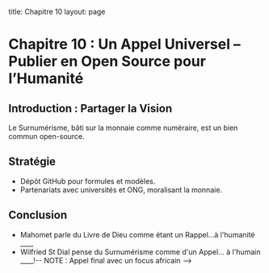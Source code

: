 
title: Chapitre 10
layout: page
# Chapitre 10 : Un Appel Universel – Publier en Open Source pour l’Humanité

## Introduction : Partager la Vision

Le Surnumérisme, bâti sur la monnaie comme numéraire, est un bien commun open-source. <!-- NOTE : Ajouter un appel à la communauté africaine -->

## Stratégie

- Dépôt GitHub pour formules et modèles.  
- Partenariats avec universités et ONG, moralisant la monnaie. <!-- NOTE : Partenariat avec universités africaines, ex. : Lagos ou Dakar -->

## Conclusion

  - Mahomet parle du Livre de Dieu comme étant un Rappel...à l'humanité ____  
  - Wilfried St Dial pense du Surnumérisme comme d'un Appel... à l'humain ____!-- NOTE : Appel final avec un focus africain -->
